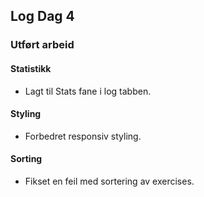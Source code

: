 ## Log Dag 4

### Utført arbeid

#### Statistikk
- Lagt til Stats fane i log tabben.

#### Styling
- Forbedret responsiv styling.

#### Sorting
- Fikset en feil med sortering av exercises.

